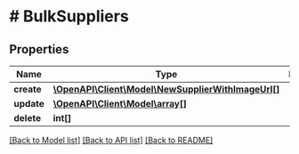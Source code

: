 # # BulkSuppliers

## Properties

Name | Type | Description | Notes
------------ | ------------- | ------------- | -------------
**create** | [**\OpenAPI\Client\Model\NewSupplierWithImageUrl[]**](NewSupplierWithImageUrl.md) |  | [optional] 
**update** | [**\OpenAPI\Client\Model\array[]**](array.md) |  | [optional] 
**delete** | **int[]** |  | [optional] 

[[Back to Model list]](../../README.md#documentation-for-models) [[Back to API list]](../../README.md#documentation-for-api-endpoints) [[Back to README]](../../README.md)


